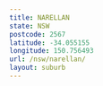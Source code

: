 ```yaml
---
title: NARELLAN
state: NSW
postcode: 2567
latitude: -34.055155
longitude: 150.756493
url: /nsw/narellan/
layout: suburb
---
```

